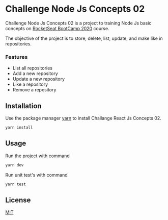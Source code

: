 # Challenge Node Js Concepts 02

Challenge Node Js Concepts 02 is a project to training Node Js basic concepts on [RocketSeat BootCamp 2020](https://rocketseat.com.br/) course.

The objective of the project is to store, delete, list, update, and make like in repositories.

### Features

* List all repositories
* Add a new repository
* Update a new repository
* Like a repository
* Remove a repository

## Installation

Use the package manager [yarn](https://yarnpkg.com/) to install Challange React Js Concepts 02.

```bash
yarn install
```

## Usage

Run the project with command

```bash
yarn dev
```
Run unit test's with command
```bash
yarn test
```

## License
[MIT](https://choosealicense.com/licenses/mit/)